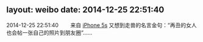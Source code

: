 layout: weibo
date: 2014-12-25 22:51:40
---
2014-12-25 22:51:40  &nbsp;&nbsp;&nbsp;&nbsp;&nbsp;&nbsp; 来自 <a href="sinaweibo://customweibosource" rel="nofollow">iPhone 5s</a>
又想到走兽的名言金句：“再丑的女人也会帖一张自己的照片到朋友圈”…… ​​​
